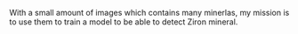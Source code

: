 With a small amount of images which contains many minerlas, my mission is to use them to train a model to be able to detect Ziron mineral.
